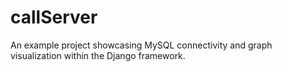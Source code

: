 # callServer

An example project showcasing MySQL connectivity and graph visualization within the Django framework.
